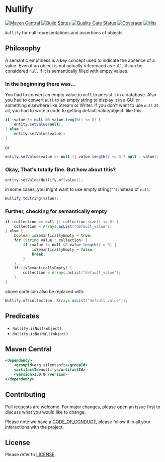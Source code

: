 # Nullify

[![Maven Central](https://img.shields.io/maven-central/v/org.silentsoft/nullify)](https://search.maven.org/artifact/org.silentsoft/nullify)
[![Build Status](https://app.travis-ci.com/silentsoft/nullify.svg?branch=main)](https://app.travis-ci.com/silentsoft/nullify)
[![Quality Gate Status](https://sonarcloud.io/api/project_badges/measure?project=silentsoft_nullify&metric=alert_status)](https://sonarcloud.io/dashboard?id=silentsoft_nullify)
[![Coverage](https://sonarcloud.io/api/project_badges/measure?project=silentsoft_nullify&metric=coverage)](https://sonarcloud.io/dashboard?id=silentsoft_nullify)
[![Hits](https://hits.sh/github.com/silentsoft/nullify.svg)](https://hits.sh)

`Nullify` for null representations and assertions of objects.

## Philosophy
A semantic emptiness is a key concept used to indicate the absence of a value.
Even if an object is not actually referenced as `null`, it can be considered `null` if it is semantically filled with empty values.

### In the beginning there was...
You had to convert an empty value to `null` to persist it in a database.
Also you had to convert `null` to an empty string to display it in a GUI or something elsewhere like Stream or Writer.
If you don't want to use `null` at all, you had to write a code to getting default value/object. like this:

```java
if (value != null && value.length() <= 0) {
    entity.setValue(null);
} else {
    entity.setValue(value);
}
```

or

```java
entity.setValue(value == null || value.length() <= 0 ? null : value);
```

### Okay, That's totally fine. But how about this?
```java
entity.setValue(Nullify.of(value));
```

in some cases, you might want to use empty string(`""`) instead of `null`:

```java
Nullify.toString(value);
```

### Further, checking for semantically empty
```java
if (collection == null || collection.size() <= 0) {
    collection = Arrays.asList("default_value");
} else {
    boolean isSemanticallyEmpty = true;
    for (String value : collection) {
        if (value != null && value.length() > 0) {
            isSemanticallyEmpty = false;
            break;
        }
    }
    if (isSemanticallyEmpty) {
        collection = Arrays.asList("default_value");
    }
}
```

above code can also be replaced with:

```java
Nullify.of(collection, Arrays.asList("default_value"));
```

## Predicates
- `Nullify.isNull(object)`
- `Nullify.isNotNull(object)`

## Maven Central
```xml
<dependency>
    <groupId>org.silentsoft</groupId>
    <artifactId>nullify</artifactId>
    <version>1.0.0</version>
</dependency>
```

## Contributing
Pull requests are welcome. For major changes, please open an issue first to discuss what you would like to change.

Please note we have a [CODE_OF_CONDUCT](https://github.com/silentsoft/nullify/blob/main/CODE_OF_CONDUCT.md), please follow it in all your interactions with the project.

## License
Please refer to [LICENSE](https://github.com/silentsoft/nullify/blob/main/LICENSE.txt).
